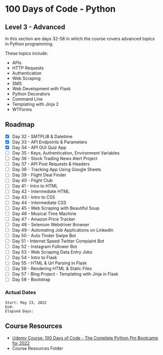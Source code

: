 # 100 Days of Code - Python

## Level 3 - Advanced

In this section are days 32-58 in which the course covers advanced topics in Python programming.

These topics include:

- APIs
- HTTP Requests
- Authentication
- Web Scraping
- SMS
- Web Development with Flask
- Python Decorators
- Command Line
- Templating with Jinja 2
- WTForms

## Roadmap

- [x] Day 32 - SMTPLIB & Datetime
- [x] Day 33 - API Endpoints & Parameters
- [x] Day 34 - API GUI Quiz App
- [ ] Day 35 - Keys, Authentication, Environment Variables
- [ ] Day 36 - Stock Trading News Alert Project
- [ ] Day 37 - API Post Requests & Headers
- [ ] Day 38 - Tracking App Using Google Sheets
- [ ] Day 39 - Flight Deal Finder
- [ ] Day 40 - Flight Club
- [ ] Day 41 - Intro to HTML
- [ ] Day 42 - Intermediate HTML
- [ ] Day 43 - Intro to CSS
- [ ] Day 44 - Intermediate CSS
- [ ] Day 45 - Web Scraping with Beautiful Soup
- [ ] Day 46 - Musical Time Machine
- [ ] Day 47 - Amazon Price Tracker
- [ ] Day 48 - Selenium Webdriver Browser
- [ ] Day 49 - Automating Job Applications on LinkedIn
- [ ] Day 50 - Auto Tinder Swipe Bot
- [ ] Day 51 - Internet Speed Twitter Complaint Bot
- [ ] Day 52 - Instagram Follower Bot
- [ ] Day 53 - Web Scraping Data Entry Jobs
- [ ] Day 54 - Intro to Flask
- [ ] Day 55 - HTML & Url Parsing in Flask
- [ ] Day 56 - Rendering HTML & Static Files
- [ ] Day 57 - Blog Project - Templating with Jinja in Flask
- [ ] Day 58 - Bootstrap

### Actual Dates

    Start: May 23, 2022
    End: 
    Elapsed Days: 

## Course Resources

- [Udemy Course: 100 Days of Code - The Complete Python Pro Bootcamp for 2022](https://www.udemy.com/course/100-days-of-code/learn)
- Course Resources Folder
